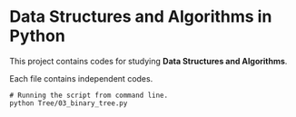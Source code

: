 # Data Structures and Algorithms in Python

This project contains codes for studying **Data Structures and Algorithms**.

Each file contains independent codes. 

```
# Running the script from command line.
python Tree/03_binary_tree.py
```
